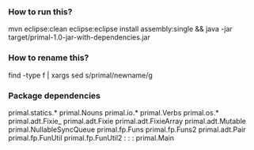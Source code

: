 ### How to run this?
mvn eclipse:clean eclipse:eclipse install assembly:single && java -jar target/primal-1.0-jar-with-dependencies.jar

### How to rename this?
find -type f | xargs sed s/primal/newname/g

### Package dependencies

primal.statics.*
primal.Nouns
primal.io.*
primal.Verbs
primal.os.*
primal.adt.Fixie_
primal.adt.Fixie
primal.adt.FixieArray
primal.adt.Mutable
primal.NullableSyncQueue
primal.fp.Funs
primal.fp.Funs2
primal.adt.Pair
primal.fp.FunUtil
primal.fp.FunUtil2
	:
	:
	:
primal.Main

